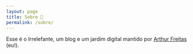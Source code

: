 ```yaml
---
layout: page
title: Sobre 👋
permalink: /sobre/
---
```


Esse é o Irrelefante, um blog e um jardim digital mantido por [Arthur Freitas](https://arthr.me) (eu!).
